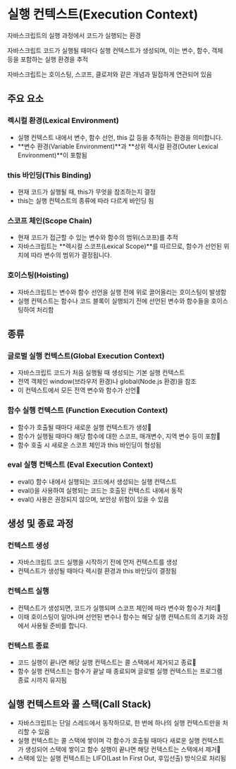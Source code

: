 # 실행 컨텍스트(Execution Context)

자바스크립트의 실행 과정에서 코드가 실행되는 환경

자바스크립트 코드가 실행될 때마다 실행 컨텍스트가 생성되며, 이는 변수, 함수, 객체 등을 포함하는 실행 환경을 추적

자바스크립트는 호이스팅, 스코프, 클로저와 같은 개념과 밀접하게 연관되어 있음

## 주요 요소

### 렉시컬 환경(Lexical Environment)

- 실행 컨텍스트 내에서 변수, 함수 선언, this 값 등을 추적하는 환경을 의미합니다.
- **변수 환경(Variable Environment)**과 **상위 렉시컬 환경(Outer Lexical Environment)**이 포함됨

### this 바인딩(This Binding)

- 현재 코드가 실행될 때, this가 무엇을 참조하는지 결정
- this는 실행 컨텍스트의 종류에 따라 다르게 바인딩 됨

### 스코프 체인(Scope Chain)

- 현재 코드가 접근할 수 있는 변수와 함수의 범위(스코프)를 추적
- 자바스크립트는 **렉시컬 스코프(Lexical Scope)**를 따르므로, 함수가 선언된 위치에 따라 변수의 범위가 결정됩니다.

### 호이스팅(Hoisting)

- 자바스크립트는 변수와 함수 선언을 실행 전에 위로 끌어올리는 호이스팅이 발생함
- 실행 컨텍스트는 함수나 코드 블록이 실행되기 전에 선언된 변수와 함수들을 호이스팅하여 처리함

## 종류

### 글로벌 실행 컨텍스트(Global Execution Context)

- 자바스크립트 코드가 처음 실행될 때 생성되는 기본 실행 컨텍스트
- 전역 객체인 window(브라우저 환경)나 global(Node.js 환경)을 참조
- 이 컨텍스트에서 모든 전역 변수와 함수가 선언

### 함수 실행 컨텍스트 (Function Execution Context)

- 함수가 호출될 때마다 새로운 실행 컨텍스트가 생성
- 함수가 실행될 때마다 해당 함수에 대한 스코프, 매개변수, 지역 변수 등이 포함
- 함수 호출 시 새로운 스코프 체인과 this 바인딩이 형성됨

### eval 실행 컨텍스트 (Eval Execution Context)

- eval() 함수 내에서 실행되는 코드에서 생성되는 실행 컨텍스트
- eval()을 사용하여 실행되는 코드는 호출된 컨텍스트 내에서 동작
- eval() 사용은 권장되지 않으며, 보안상 위험이 있을 수 있음

## 생성 및 종료 과정

### 컨텍스트 생성

- 자바스크립트 코드 실행을 시작하기 전에 먼저 컨텍스트를 생성
- 컨텍스트가 생성될 때마다 렉시컬 환경과 this 바인딩이 결정됨

### 컨텍스트 실행

- 컨텍스트가 생성되면, 코드가 실행되며 스코프 체인에 따라 변수와 함수가 처리
- 이때 호이스팅이 일어나며 선언된 변수나 함수는 해당 실행 컨텍스트의 초기화 과정에서 사용될 준비를 합니다.

### 컨텍스트 종료

- 코드 실행이 끝나면 해당 실행 컨텍스트는 콜 스택에서 제거되고 종료
- 함수 실행 컨텍스트는 함수가 끝날 때 종료되며 글로벌 실행 컨텍스트는 프로그램 종료 시까지 유지됨

## 실행 컨텍스트와 콜 스택(Call Stack)

- 자바스크립트는 단일 스레드에서 동작하므로, 한 번에 하나의 실행 컨텍스트만을 처리할 수 있음
- 실행 컨텍스트는 콜 스택에 쌓이며 각 함수가 호출될 때마다 새로운 실행 컨텍스트가 생성되어 스택에 쌓이고 함수 실행이 끝나면 해당 컨텍스트는 스택에서 제거
- 스택에 있는 실행 컨텍스트는 LIFO(Last In First Out, 후입선출) 방식으로 처리됨
